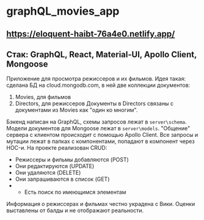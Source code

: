 # graphQL_movies_app
## https://eloquent-haibt-76a4e0.netlify.app/
## Стак: GraphQL, React, Material-UI, Apollo Client, Mongoose

Приложение для просмотра режиссеров и их фильмов.
Идея такая: сделана БД на cloud.mongodb.com, в ней две коллекции документов:
1. Movies, для фильмов
2. Directors, для режиссеров
Документы в Directors связаны с документами из Movies как "один ко многим".

Бэкенд написан на GraphQL, схемы запросов лежат в `server\schema`.
Модели документов для Mongoose лежат в `server\models`.
"Общение" сервера с клиентом происходит с помощью Apollo Client. 
Все запросы и мутации лежат в папках с компонентами, попадают в компонент через HOC-и.
На проекте реализован CRUD:
- Режиссеры и фильмы добавляются (POST)
- Они редактируются (UPDATE)
- Они удаляются (DELETE)
- Они запрашиваются в список (GET)
- + Есть поиск по имеющимся элементам

Информация о режиссерах и фильмах честно украдена с Вики.
Оценки выставлены от балды и не отображают реальности.
